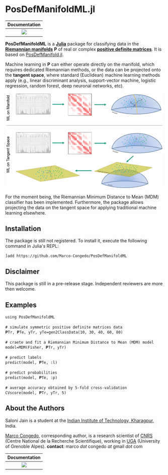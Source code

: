 # PosDefManifoldML.jl

| **Documentation**  | 
|:---------------------------------------:|
| [![](https://img.shields.io/badge/docs-dev-blue.svg)](https://Marco-Congedo.github.io/PosDefManifoldML.jl/dev) |

**PosDefManifoldML** is a [**Julia**](https://julialang.org/) package for classifying data in the [**Riemannian manifolds**](https://en.wikipedia.org/wiki/Riemannian_manifold) **P** of real or complex [**positive definite matrices**](https://en.wikipedia.org/wiki/Definiteness_of_a_matrix). It is based on [PosDefManifold.jl](https://github.com/Marco-Congedo/PosDefManifold.jl). 

Machine learning in **P** can either operate directly on the manifold, which requires dedicated Riemannian methods, or the data can be projected onto the **tangent space**, where standard (Euclidean) machine learning methods apply (e.g., linear discriminant analysis, support-vector machine, logistic regression, random forest, deep neuronal networks, etc). 

![](/docs/src/assets/Fig1.jpg)

For the moment being, the Riemannian Minimum Distance to Mean (MDM) classifier has been implemented. Furthermore, the package allows projecting the data on the tangent space for applying traditional machine learning elsewhere.

## Installation

The package is still not registered. To install it,
execute the following command in Julia's REPL:

    ]add https://github.com/Marco-Congedo/PosDefManifoldML

## Disclaimer

This package is still in a pre-release stage.
Independent reviewers are more then welcome.

## Examples

```
using PosDefManifoldML

# simulate symmetric positive definite matrices data
𝐏Tr, 𝐏Te, yTr, yTe=gen2ClassData(10, 30, 40, 60, 80)

# craete and fit a Riemannian Minimum Distance to Mean (MDM) model
model=MDM(Fisher, 𝐏Tr, yTr)

# predict labels
predict(model, 𝐏Te, :l)

# predict probabilities
predict(model, 𝐏Te, :p)

# average accuracy obtained by 5-fold cross-validation
CVscore(model, 𝐏Tr, yTr, 5)

```

## About the Authors

Saloni Jain is a student at the
[Indian Institute of Technology, Kharagpur](http://www.iitkgp.ac.in/), India.

[Marco Congedo](https://sites.google.com/site/marcocongedo), corresponding
author, is a research scientist of [CNRS](http://www.cnrs.fr/en) (Centre National de la Recherche Scientifique), working in [UGA](https://www.univ-grenoble-alpes.fr/english/) (University of Grenoble Alpes). **contact**: marco *dot* congedo *at* gmail *dot* com

| **Documentation**  | 
|:---------------------------------------:|
| [![](https://img.shields.io/badge/docs-dev-blue.svg)](https://Marco-Congedo.github.io/PosDefManifoldML.jl/dev) |



